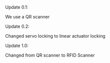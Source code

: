 Update 0.1:

We use a QR scanner


Update 0.2: 

Changed servo locking to linear actuator locking


Update 1.0:

Changed from QR scanner to RFID Scanner

